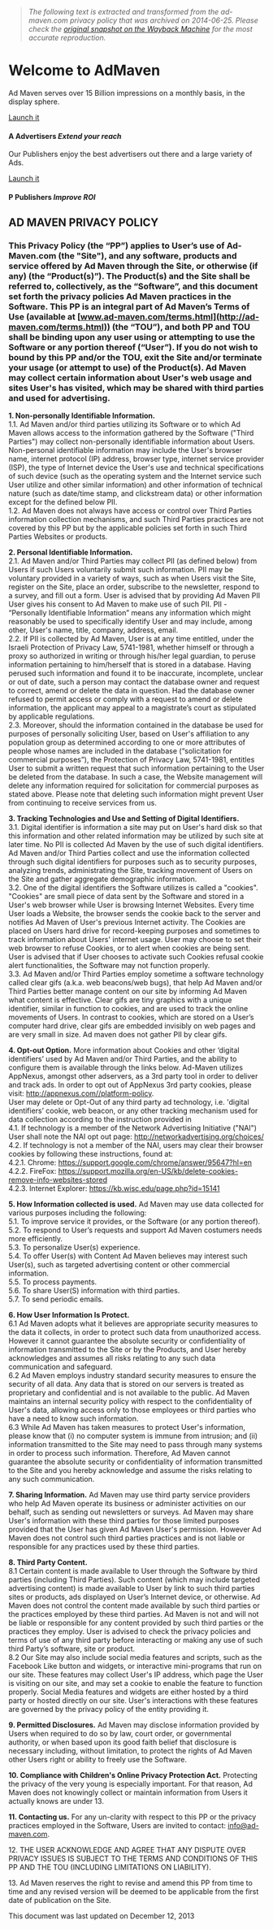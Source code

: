 > *The following text is extracted and transformed from the ad-maven.com privacy policy that was archived on 2014-06-25. Please check the [original snapshot on the Wayback Machine](https://web.archive.org/web/20140625093828id_/http%3A//ad-maven.com/privacy.html) for the most accurate reproduction.*

# Welcome to AdMaven

Ad Maven serves over 15 Billion impressions on a monthly basis, in the display sphere.

[Launch it](https://web.archive.org/web/20140625093828id_/http%3A//ad-maven.com/what.html)

####  A Advertisers _Extend your reach_

Our Publishers enjoy the best advertisers out there and a large variety of Ads.

[Launch it](https://web.archive.org/web/20140625093828id_/http%3A//ad-maven.com/what.html)

####  P Publishers _Improve ROI_

## AD MAVEN PRIVACY POLICY

### This Privacy Policy (the “PP”) applies to User’s use of Ad-Maven.com (the "Site"), and any software, products and service offered by Ad Maven through the Site, or otherwise (if any) (the “Product(s)”). The Product(s) and the Site shall be referred to, collectively, as the “Software”, and this document set forth the privacy policies Ad Maven practices in the Software. This PP is an integral part of Ad Maven’s Terms of Use (available at [www.ad-maven.com/terms.html](http://ad-maven.com/terms.html)) (the “TOU”), and both PP and TOU shall be binding upon any user using or attempting to use the Software or any portion thereof (“User”). If you do not wish to bound by this PP and/or the TOU, exit the Site and/or terminate your usage (or attempt to use) of the Product(s). Ad Maven may collect certain information about User's web usage and sites User's has visited, which may be shared with third parties and used for advertising. 

**1\. Non-personally Identifiable Information.**   
1.1. Ad Maven and/or third parties utilizing its Software or to which Ad Maven allows access to the information gathered by the Software ("Third Parties") may collect non-personally identifiable information about Users. Non-personal identifiable information may include the User's browser name, internet protocol (IP) address, browser type, internet service provider (ISP), the type of Internet device the User's use and technical specifications of such device (such as the operating system and the Internet service such User utilize and other similar information) and other information of technical nature (such as date/time stamp, and clickstream data) or other information except for the defined below PII.   
1.2. Ad Maven does not always have access or control over Third Parties information collection mechanisms, and such Third Parties practices are not covered by this PP but by the applicable policies set forth in such Third Parties Websites or products. 

**2\. Personal Identifiable Information.**   
2.1. Ad Maven and/or Third Parties may collect PII (as defined below) from Users if such Users voluntarily submit such information. PII may be voluntary provided in a variety of ways, such as when Users visit the Site, register on the Site, place an order, subscribe to the newsletter, respond to a survey, and fill out a form. User is advised that by providing Ad Maven PII User gives his consent to Ad Maven to make use of such PII. PII - “Personally Identifiable Information” means any information which might reasonably be used to specifically identify User and may include, among other, User's name, title, company, address, email.   
2.2. If PII is collected by Ad Maven, User is at any time entitled, under the Israeli Protection of Privacy Law, 5741-1981, whether himself or through a proxy so authorized in writing or through his/her legal guardian, to peruse information pertaining to him/herself that is stored in a database. Having perused such information and found it to be inaccurate, incomplete, unclear or out of date, such a person may contact the database owner and request to correct, amend or delete the data in question. Had the database owner refused to permit access or comply with a request to amend or delete information, the applicant may appeal to a magistrate’s court as stipulated by applicable regulations.   
2.3. Moreover, should the information contained in the database be used for purposes of personally soliciting User, based on User's affiliation to any population group as determined according to one or more attributes of people whose names are included in the database (“solicitation for commercial purposes”), the Protection of Privacy Law, 5741-1981, entitles User to submit a written request that such information pertaining to the User be deleted from the database. In such a case, the Website management will delete any information required for solicitation for commercial purposes as stated above. Please note that deleting such information might prevent User from continuing to receive services from us. 

**3\. Tracking Technologies and Use and Setting of Digital Identifiers.**   
3.1. Digital identifier is information a site may put on User's hard disk so that this information and other related information may be utilized by such site at later time. No PII is collected Ad Maven by the use of such digital identifiers. Ad Maven and/or Third Parties collect and use the information collected through such digital identifiers for purposes such as to security purposes, analyzing trends, administrating the Site, tracking movement of Users on the Site and gather aggregate demographic information.   
3.2. One of the digital identifiers the Software utilizes is called a "cookies". "Cookies" are small piece of data sent by the Software and stored in a User's web browser while User is browsing Internet Websites. Every time User loads a Website, the browser sends the cookie back to the server and notifies Ad Maven of User's previous Internet activity. The Cookies are placed on Users hard drive for record-keeping purposes and sometimes to track information about Users' internet usage. User may choose to set their web browser to refuse Cookies, or to alert when cookies are being sent. User is advised that if User chooses to activate such Cookies refusal cookie alert functionalities, the Software may not function properly.   
3.3. Ad Maven and/or Third Parties employ sometime a software technology called clear gifs (a.k.a. web beacons/web bugs), that help Ad Maven and/or Third Parties better manage content on our site by informing Ad Maven what content is effective. Clear gifs are tiny graphics with a unique identifier, similar in function to cookies, and are used to track the online movements of Users. In contrast to cookies, which are stored on a User’s computer hard drive, clear gifs are embedded invisibly on web pages and are very small in size. Ad maven does not gather PII by clear gifs. 

**4\. Opt-out Option.** More information about Cookies and other ‘digital identifiers’ used by Ad Maven and/or Third Parties, and the ability to configure them is available through the links below. Ad-Maven utilizes AppNexus, amongst other adservers, as a 3rd party tool in order to deliver and track ads. In order to opt out of AppNexus 3rd party cookies, please visit: <http://appnexus.com//platform-policy>.   
User may delete or Opt-Out of any third party ad technology, i.e. 'digital identifiers’ cookie, web beacon, or any other tracking mechanism used for data collection according to the instruction provided in   
4.1. If technology is a member of the Network Advertising Initiative ("NAI") User shall note the NAI opt out page: <http://networkadvertising.org/choices/>   
4.2. If technology is not a member of the NAI, users may clear their browser cookies by following these instructions, found at:   
4.2.1. Chrome: <https://support.google.com/chrome/answer/95647?hl=en>   
4.2.2. FireFox: <https://support.mozilla.org/en-US/kb/delete-cookies-remove-info-websites-stored>   
4.2.3. Internet Explorer: <https://kb.wisc.edu/page.php?id=15141>

**5\. How Information collected is used.** Ad Maven may use data collected for various purposes including the following:   
5.1. To improve service it provides, or the Software (or any portion thereof).   
5.2. To respond to User’s requests and support Ad Maven costumers needs more efficiently.   
5.3. To personalize User(s) experience.   
5.4. To offer User(s) with Content Ad Maven believes may interest such User(s), such as targeted advertising content or other commercial information.   
5.5. To process payments.   
5.6. To share User(S) information with third parties.   
5.7. To send periodic emails. 

**6\. How User Information Is Protect.**   
6.1 Ad Maven adopts what it believes are appropriate security measures to the data it collects, in order to protect such data from unauthorized access. However it cannot guarantee the absolute security or confidentiality of information transmitted to the Site or by the Products, and User hereby acknowledges and assumes all risks relating to any such data communication and safeguard.   
6.2 Ad Maven employs industry standard security measures to ensure the security of all data. Any data that is stored on our servers is treated as proprietary and confidential and is not available to the public. Ad Maven maintains an internal security policy with respect to the confidentiality of User's data, allowing access only to those employees or third parties who have a need to know such information.   
6.3 While Ad Maven has taken measures to protect User's information, please know that (i) no computer system is immune from intrusion; and (ii) information transmitted to the Site may need to pass through many systems in order to process such information. Therefore, Ad Maven cannot guarantee the absolute security or confidentiality of information transmitted to the Site and you hereby acknowledge and assume the risks relating to any such communication. 

**7\. Sharing Information.** Ad Maven may use third party service providers who help Ad Maven operate its business or administer activities on our behalf, such as sending out newsletters or surveys. Ad Maven may share User's information with these third parties for those limited purposes provided that the User has given Ad Maven User's permission. However Ad Maven does not control such third parties practices and is not liable or responsible for any practices used by these third parties. 

**8\. Third Party Content.**   
8.1 Certain content is made available to User through the Software by third parties (including Third Parties). Such content (which may include targeted advertising content) is made available to User by link to such third parties sites or products, ads displayed on User’s Internet device, or otherwise. Ad Maven does not control the content made available by such third parties or the practices employed by these third parties. Ad Maven is not and will not be liable or responsible for any content provided by such third parties or the practices they employ. User is advised to check the privacy policies and terms of use of any third party before interacting or making any use of such third Party’s software, site or product.   
8.2 Our Site may also include social media features and scripts, such as the Facebook Like button and widgets, or interactive mini-programs that run on our site. These features may collect User's IP address, which page the User is visiting on our site, and may set a cookie to enable the feature to function properly. Social Media features and widgets are either hosted by a third party or hosted directly on our site. User's interactions with these features are governed by the privacy policy of the entity providing it. 

**9\. Permitted Disclosures.** Ad Maven may disclose information provided by Users when required to do so by law, court order, or governmental authority, or when based upon its good faith belief that disclosure is necessary including, without limitation, to protect the rights of Ad Maven other Users right or ability to freely use the Software. 

**10\. Compliance with Children's Online Privacy Protection Act.** Protecting the privacy of the very young is especially important. For that reason, Ad Maven does not knowingly collect or maintain information from Users it actually knows are under 13. 

**11\. Contacting us.** For any un-clarity with respect to this PP or the privacy practices employed in the Software, Users are invited to contact: [info@ad-maven.com](mailto:info@ad-maven.com). 

12\. THE USER ACKNOWLEDGE AND AGREE THAT ANY DISPUTE OVER PRIVACY ISSUES IS SUBJECT TO THE TERMS AND CONDITIONS OF THIS PP AND THE TOU (INCLUDING LIMITATIONS ON LIABILITY). 

13\. Ad Maven reserves the right to revise and amend this PP from time to time and any revised version will be deemed to be applicable from the first date of publication on the Site. 

This document was last updated on December 12, 2013
